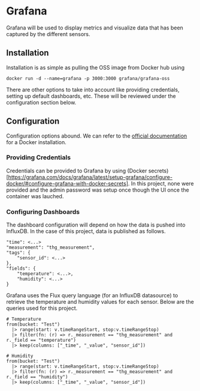 # Grafana
Grafana will be used to display metrics and visualize data that has been captured by the different sensors.

## Installation
Installation is as simple as pulling the OSS image from Docker hub using
```
docker run -d --name=grafana -p 3000:3000 grafana/grafana-oss
```

There are other options to take into account like providing credentials, setting up default dashboards, etc.
These will be reviewed under the configuration section below.

## Configuration
Configuration options abound. We can refer to the
[official documentation](https://grafana.com/docs/grafana/latest/setup-grafana/configure-docker/) for a Docker
installation.

### Providing Credentials
Credentials can be provided to Grafana by using (Docker secrets)
[https://grafana.com/docs/grafana/latest/setup-grafana/configure-docker/#configure-grafana-with-docker-secrets]. In this
project, none were provided and the admin password was setup once though the UI once the container was lauched.

### Configuring Dashboards
The dashboard configuration will depend on how the data is pushed into InfluxDB. In the case of this project, data is 
published as follows.

```
"time": <...>
"measurement": "thg_measurement",
"tags": {
    "sensor_id": <...>
},
"fields": {
    "temperature": <...>,
    "humidity": <...>
}

```

Grafana uses the Flux query language (for an InfluxDB datasource) to retrieve the temperature and humidity values 
for each sensor. Below are the queries used for this project.
```
# Temperature
from(bucket: "Test")
  |> range(start: v.timeRangeStart, stop:v.timeRangeStop)
  |> filter(fn: (r) => r._measurement == "thg_measurement" and r._field == "temperature")
  |> keep(columns: ["_time", "_value", "sensor_id"])

# Humidity
from(bucket: "Test")
  |> range(start: v.timeRangeStart, stop:v.timeRangeStop)
  |> filter(fn: (r) => r._measurement == "thg_measurement" and r._field == "humidity")
  |> keep(columns: ["_time", "_value", "sensor_id"])

```
